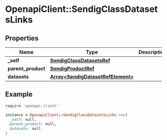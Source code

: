 # OpenapiClient::SendigClassDatasetsLinks

## Properties

| Name | Type | Description | Notes |
| ---- | ---- | ----------- | ----- |
| **_self** | [**SendigClassDatasetsRef**](SendigClassDatasetsRef.md) |  | [optional] |
| **parent_product** | [**SendigProductRef**](SendigProductRef.md) |  | [optional] |
| **datasets** | [**Array&lt;SendigDatasetRefElement&gt;**](SendigDatasetRefElement.md) |  | [optional] |

## Example

```ruby
require 'openapi_client'

instance = OpenapiClient::SendigClassDatasetsLinks.new(
  _self: null,
  parent_product: null,
  datasets: null
)
```

